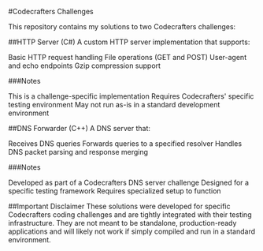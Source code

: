 #Codecrafters Challenges

This repository contains my solutions to two Codecrafters challenges:

##HTTP Server (C#)
A custom HTTP server implementation that supports:

Basic HTTP request handling
File operations (GET and POST)
User-agent and echo endpoints
Gzip compression support

###Notes

This is a challenge-specific implementation
Requires Codecrafters' specific testing environment
May not run as-is in a standard development environment

##DNS Forwarder (C++)
A DNS server that:

Receives DNS queries
Forwards queries to a specified resolver
Handles DNS packet parsing and response merging

###Notes

Developed as part of a Codecrafters DNS server challenge
Designed for a specific testing framework
Requires specialized setup to function

##Important Disclaimer
These solutions were developed for specific Codecrafters coding challenges and are tightly integrated with their testing infrastructure. They are not meant to be standalone, production-ready applications and will likely not work if simply compiled and run in a standard environment.

